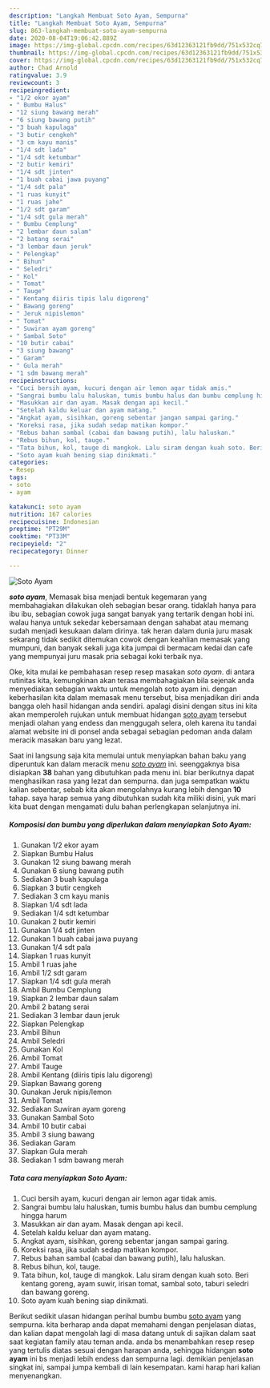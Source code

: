 ```yaml
---
description: "Langkah Membuat Soto Ayam, Sempurna"
title: "Langkah Membuat Soto Ayam, Sempurna"
slug: 863-langkah-membuat-soto-ayam-sempurna
date: 2020-08-04T19:06:42.889Z
image: https://img-global.cpcdn.com/recipes/63d12363121fb9dd/751x532cq70/soto-ayam-foto-resep-utama.jpg
thumbnail: https://img-global.cpcdn.com/recipes/63d12363121fb9dd/751x532cq70/soto-ayam-foto-resep-utama.jpg
cover: https://img-global.cpcdn.com/recipes/63d12363121fb9dd/751x532cq70/soto-ayam-foto-resep-utama.jpg
author: Chad Arnold
ratingvalue: 3.9
reviewcount: 3
recipeingredient:
- "1/2 ekor ayam"
- " Bumbu Halus"
- "12 siung bawang merah"
- "6 siung bawang putih"
- "3 buah kapulaga"
- "3 butir cengkeh"
- "3 cm kayu manis"
- "1/4 sdt lada"
- "1/4 sdt ketumbar"
- "2 butir kemiri"
- "1/4 sdt jinten"
- "1 buah cabai jawa puyang"
- "1/4 sdt pala"
- "1 ruas kunyit"
- "1 ruas jahe"
- "1/2 sdt garam"
- "1/4 sdt gula merah"
- " Bumbu Cemplung"
- "2 lembar daun salam"
- "2 batang serai"
- "3 lembar daun jeruk"
- " Pelengkap"
- " Bihun"
- " Seledri"
- " Kol"
- " Tomat"
- " Tauge"
- " Kentang diiris tipis lalu digoreng"
- " Bawang goreng"
- " Jeruk nipislemon"
- " Tomat"
- " Suwiran ayam goreng"
- " Sambal Soto"
- "10 butir cabai"
- "3 siung bawang"
- " Garam"
- " Gula merah"
- "1 sdm bawang merah"
recipeinstructions:
- "Cuci bersih ayam, kucuri dengan air lemon agar tidak amis."
- "Sangrai bumbu lalu haluskan, tumis bumbu halus dan bumbu cemplung hingga harum"
- "Masukkan air dan ayam. Masak dengan api kecil."
- "Setelah kaldu keluar dan ayam matang."
- "Angkat ayam, sisihkan, goreng sebentar jangan sampai garing."
- "Koreksi rasa, jika sudah sedap matikan kompor."
- "Rebus bahan sambal (cabai dan bawang putih), lalu haluskan."
- "Rebus bihun, kol, tauge."
- "Tata bihun, kol, tauge di mangkok. Lalu siram dengan kuah soto. Beri kentang goreng, ayam suwir, irisan tomat, sambal soto, taburi seledri dan bawang goreng."
- "Soto ayam kuah bening siap dinikmati."
categories:
- Resep
tags:
- soto
- ayam

katakunci: soto ayam 
nutrition: 167 calories
recipecuisine: Indonesian
preptime: "PT29M"
cooktime: "PT33M"
recipeyield: "2"
recipecategory: Dinner

---
```



![Soto Ayam](https://img-global.cpcdn.com/recipes/63d12363121fb9dd/751x532cq70/soto-ayam-foto-resep-utama.jpg)

<b><i>soto ayam</i></b>, Memasak bisa menjadi bentuk kegemaran yang membahagiakan dilakukan oleh sebagian besar orang. tidaklah hanya para ibu ibu, sebagian cowok juga sangat banyak yang tertarik dengan hobi ini. walau hanya untuk sekedar kebersamaan dengan sahabat atau memang sudah menjadi kesukaan dalam dirinya. tak heran dalam dunia juru masak sekarang tidak sedikit ditemukan cowok dengan keahlian memasak yang mumpuni, dan banyak sekali juga kita jumpai di bermacam kedai dan cafe yang mempunyai juru masak pria sebagai koki terbaik nya.



Oke, kita mulai ke pembahasan resep resep masakan <i>soto ayam</i>. di antara rutinitas kita, kemungkinan akan terasa membahagiakan bila sejenak anda menyediakan sebagian waktu untuk mengolah soto ayam ini. dengan keberhasilan kita dalam memasak menu tersebut, bisa menjadikan diri anda bangga oleh hasil hidangan anda sendiri. apalagi disini dengan situs ini kita akan memperoleh rujukan untuk membuat hidangan <u>soto ayam</u> tersebut menjadi olahan yang endess dan menggugah selera, oleh karena itu tandai alamat website ini di ponsel anda sebagai sebagian pedoman anda dalam meracik masakan baru yang lezat.


Saat ini langsung saja kita memulai untuk menyiapkan bahan baku yang diperuntuk kan dalam meracik menu <u><i>soto ayam</i></u> ini. seenggaknya bisa disiapkan <b>38</b> bahan yang dibutuhkan pada menu ini. biar berikutnya dapat menghasilkan rasa yang lezat dan sempurna. dan juga sempatkan waktu kalian sebentar, sebab kita akan mengolahnya kurang lebih dengan <b>10</b> tahap. saya harap semua yang dibutuhkan sudah kita miliki disini, yuk mari kita buat dengan mengamati dulu bahan perlengkapan selanjutnya ini.

<!--inarticleads1-->

##### Komposisi dan bumbu yang diperlukan dalam menyiapkan Soto Ayam:

1. Gunakan 1/2 ekor ayam
1. Siapkan  Bumbu Halus
1. Gunakan 12 siung bawang merah
1. Gunakan 6 siung bawang putih
1. Sediakan 3 buah kapulaga
1. Siapkan 3 butir cengkeh
1. Sediakan 3 cm kayu manis
1. Siapkan 1/4 sdt lada
1. Sediakan 1/4 sdt ketumbar
1. Gunakan 2 butir kemiri
1. Gunakan 1/4 sdt jinten
1. Gunakan 1 buah cabai jawa puyang
1. Gunakan 1/4 sdt pala
1. Siapkan 1 ruas kunyit
1. Ambil 1 ruas jahe
1. Ambil 1/2 sdt garam
1. Siapkan 1/4 sdt gula merah
1. Ambil  Bumbu Cemplung
1. Siapkan 2 lembar daun salam
1. Ambil 2 batang serai
1. Sediakan 3 lembar daun jeruk
1. Siapkan  Pelengkap
1. Ambil  Bihun
1. Ambil  Seledri
1. Gunakan  Kol
1. Ambil  Tomat
1. Ambil  Tauge
1. Ambil  Kentang (diiris tipis lalu digoreng)
1. Siapkan  Bawang goreng
1. Gunakan  Jeruk nipis/lemon
1. Ambil  Tomat
1. Sediakan  Suwiran ayam goreng
1. Gunakan  Sambal Soto
1. Ambil 10 butir cabai
1. Ambil 3 siung bawang
1. Sediakan  Garam
1. Siapkan  Gula merah
1. Sediakan 1 sdm bawang merah




<!--inarticleads2-->

##### Tata cara menyiapkan Soto Ayam:

1. Cuci bersih ayam, kucuri dengan air lemon agar tidak amis.
1. Sangrai bumbu lalu haluskan, tumis bumbu halus dan bumbu cemplung hingga harum
1. Masukkan air dan ayam. Masak dengan api kecil.
1. Setelah kaldu keluar dan ayam matang.
1. Angkat ayam, sisihkan, goreng sebentar jangan sampai garing.
1. Koreksi rasa, jika sudah sedap matikan kompor.
1. Rebus bahan sambal (cabai dan bawang putih), lalu haluskan.
1. Rebus bihun, kol, tauge.
1. Tata bihun, kol, tauge di mangkok. Lalu siram dengan kuah soto. Beri kentang goreng, ayam suwir, irisan tomat, sambal soto, taburi seledri dan bawang goreng.
1. Soto ayam kuah bening siap dinikmati.




Berikut sedikit ulasan hidangan perihal bumbu bumbu <u>soto ayam</u> yang sempurna. kita berharap anda dapat memahami dengan penjelasan diatas, dan kalian dapat mengolah lagi di masa datang untuk di sajikan dalam saat saat kegiatan family atau teman anda. anda bs menambahkan resep resep yang tertulis diatas sesuai dengan harapan anda, sehingga hidangan <b>soto ayam</b> ini bs menjadi lebih endess dan sempurna lagi. demikian penjelasan singkat ini, sampai jumpa kembali di lain kesempatan. kami harap hari kalian menyenangkan.
